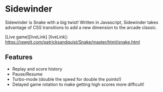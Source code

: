 # Sidewinder

Sidewinder is Snake with a big twist! Written in Javascript, Sidewinder takes advantage of CSS transitions to add a new dimension to the arcade classic.

[Live game][liveLink]
[liveLink]: https://rawgit.com/patricksandquist/Snake/master/html/snake.html

## Features
- Replay and score history
- Pause/Resume
- Turbo-mode (double the speed for double the points!)
- Delayed game rotation to make getting high scores more difficult!
